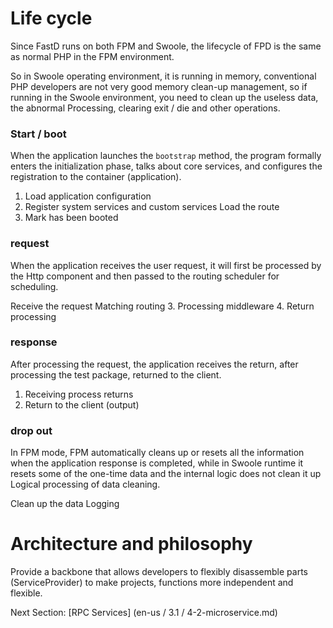 # Life cycle

Since FastD runs on both FPM and Swoole, the lifecycle of FPD is the same as normal PHP in the FPM environment.

So in Swoole operating environment, it is running in memory, conventional PHP developers are not very good memory clean-up management, so if running in the Swoole environment, you need to clean up the useless data, the abnormal Processing, clearing exit / die and other operations.

### Start / boot

When the application launches the `bootstrap` method, the program formally enters the initialization phase, talks about core services, and configures the registration to the container (application).

1. Load application configuration
2. Register system services and custom services
Load the route
4. Mark has been booted

### request

When the application receives the user request, it will first be processed by the Http component and then passed to the routing scheduler for scheduling.

Receive the request
Matching routing
3. Processing middleware
4. Return processing

### response

After processing the request, the application receives the return, after processing the test package, returned to the client.

1. Receiving process returns
2. Return to the client (output)

### drop out

In FPM mode, FPM automatically cleans up or resets all the information when the application response is completed, while in Swoole runtime it resets some of the one-time data and the internal logic does not clean it up Logical processing of data cleaning.

Clean up the data
Logging

# Architecture and philosophy

Provide a backbone that allows developers to flexibly disassemble parts (ServiceProvider) to make projects, functions more independent and flexible.

Next Section: [RPC Services] (en-us / 3.1 / 4-2-microservice.md)